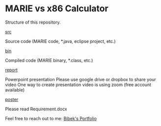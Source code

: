 # MARIE vs x86 Calculator

Structure of this repository.

[src](https://github.com/bbekgit/MARIE-vs-x86-Calculator/tree/main/src)

Source code (MARIE code, *.java, eclipse project, etc.)

[bin](https://github.com/bbekgit/MARIE-vs-x86-Calculator/tree/main/bin)

Compiled code (MARIE binary, *.class, etc.)

[report](https://github.com/bbekgit/MARIE-vs-x86-Calculator/tree/main/report)

Powerpoint presentation
Please use google drive or dropbox to share your video
One way to create presentation video is using zoom (free account available)

[poster](https://github.com/bbekgit/MARIE-vs-x86-Calculator/tree/main/poster)

Please read Requirement.docx

Feel free to reach out to me: [Bibek's Portfolio](https://bibekgupta.com)
